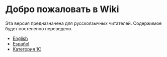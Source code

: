 # Добро пожаловать в Wiki

Эта версия предназначена для русскоязычных читателей. Содержимое будет постепенно переведено.

* [English](../en/index.md)
* [Español](../es/index.md)
* [Категория 1С](1c/index.md)
